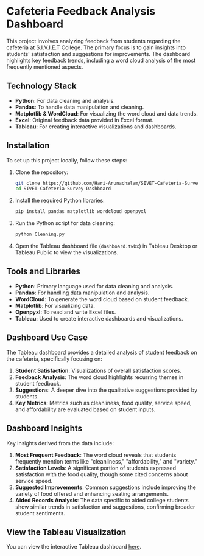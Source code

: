 # Cafeteria Feedback Analysis Dashboard

This project involves analyzing feedback from students regarding the cafeteria at S.I.V.I.E.T College. The primary focus is to gain insights into students' satisfaction and suggestions for improvements. The dashboard highlights key feedback trends, including a word cloud analysis of the most frequently mentioned aspects.

## Technology Stack

- **Python**: For data cleaning and analysis.
- **Pandas**: To handle data manipulation and cleaning.
- **Matplotlib & WordCloud**: For visualizing the word cloud and data trends.
- **Excel**: Original feedback data provided in Excel format.
- **Tableau**: For creating interactive visualizations and dashboards.

## Installation

To set up this project locally, follow these steps:

1. Clone the repository:

    ```bash
    git clone https://github.com/Hari-Arunachalam/SIVET-Cafeteria-Survey-Dashboard.git
    cd SIVET-Cafeteria-Survey-Dashboard
    ```

2. Install the required Python libraries:

    ```bash
    pip install pandas matplotlib wordcloud openpyxl
    ```

3. Run the Python script for data cleaning:

    ```bash
    python Cleaning.py
    ```

4. Open the Tableau dashboard file (`dashboard.twbx`) in Tableau Desktop or Tableau Public to view the visualizations.

## Tools and Libraries

- **Python**: Primary language used for data cleaning and analysis.
- **Pandas**: For handling data manipulation and analysis.
- **WordCloud**: To generate the word cloud based on student feedback.
- **Matplotlib**: For visualizing data.
- **Openpyxl**: To read and write Excel files.
- **Tableau**: Used to create interactive dashboards and visualizations.

## Dashboard Use Case

The Tableau dashboard provides a detailed analysis of student feedback on the cafeteria, specifically focusing on:

1. **Student Satisfaction**: Visualizations of overall satisfaction scores.
2. **Feedback Analysis**: The word cloud highlights recurring themes in student feedback.
3. **Suggestions**: A deeper dive into the qualitative suggestions provided by students.
4. **Key Metrics**: Metrics such as cleanliness, food quality, service speed, and affordability are evaluated based on student inputs.

## Dashboard Insights

Key insights derived from the data include:

1. **Most Frequent Feedback**: The word cloud reveals that students frequently mention terms like "cleanliness," "affordability," and "variety."
2. **Satisfaction Levels**: A significant portion of students expressed satisfaction with the food quality, though some cited concerns about service speed.
3. **Suggested Improvements**: Common suggestions include improving the variety of food offered and enhancing seating arrangements.
4. **Aided Records Analysis**: The data specific to aided college students show similar trends in satisfaction and suggestions, confirming broader student sentiments.

## View the Tableau Visualization

You can view the interactive Tableau dashboard [here](https://public.tableau.com/app/profile/hariarunachalam.tableau/viz/S_I_V_E_TCollegeCafeteriaSatisfactionandImprovementSurvey/Dashboard1).



